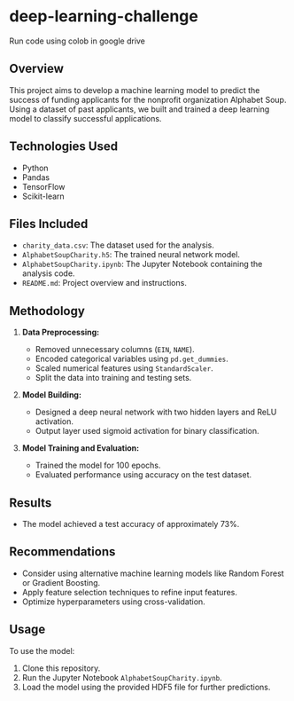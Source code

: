 # deep-learning-challenge

Run code using colob in google drive

## Overview
This project aims to develop a machine learning model to predict the success of funding applicants for the nonprofit organization Alphabet Soup. Using a dataset of past applicants, we built and trained a deep learning model to classify successful applications.

## Technologies Used
- Python
- Pandas
- TensorFlow
- Scikit-learn

## Files Included
- `charity_data.csv`: The dataset used for the analysis.
- `AlphabetSoupCharity.h5`: The trained neural network model.
- `AlphabetSoupCharity.ipynb`: The Jupyter Notebook containing the analysis code.
- `README.md`: Project overview and instructions.

## Methodology
1. **Data Preprocessing:**
   - Removed unnecessary columns (`EIN`, `NAME`).
   - Encoded categorical variables using `pd.get_dummies`.
   - Scaled numerical features using `StandardScaler`.
   - Split the data into training and testing sets.

2. **Model Building:**
   - Designed a deep neural network with two hidden layers and ReLU activation.
   - Output layer used sigmoid activation for binary classification.

3. **Model Training and Evaluation:**
   - Trained the model for 100 epochs.
   - Evaluated performance using accuracy on the test dataset.

## Results
- The model achieved a test accuracy of approximately 73%.

## Recommendations
- Consider using alternative machine learning models like Random Forest or Gradient Boosting.
- Apply feature selection techniques to refine input features.
- Optimize hyperparameters using cross-validation.

## Usage
To use the model:
1. Clone this repository.
2. Run the Jupyter Notebook `AlphabetSoupCharity.ipynb`.
3. Load the model using the provided HDF5 file for further predictions.